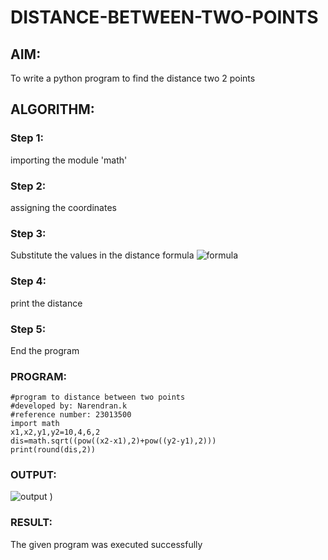 # DISTANCE-BETWEEN-TWO-POINTS

## AIM:
To write a python program to find the distance two 2 points
## ALGORITHM:
### Step 1: 
importing the module 'math'
### Step 2: 
assigning the coordinates 
### Step 3: 
Substitute the values in the distance formula  ![formula](/formula.JPG)
### Step 4: 
print the distance
### Step 5: 
End the program
### PROGRAM:
```
#program to distance between two points
#developed by: Narendran.k
#reference number: 23013500
import math
x1,x2,y1,y2=10,4,6,2
dis=math.sqrt((pow((x2-x1),2)+pow((y2-y1),2)))
print(round(dis,2))
```


### OUTPUT:
![output](https://github.com/Narendran-sec/DISTANCE-BETWEEN-TWO-POINTS/assets/147473131/4ed364a1-7f25-4c10-9817-4164cfe98378)
)

### RESULT:
The given program was executed successfully
